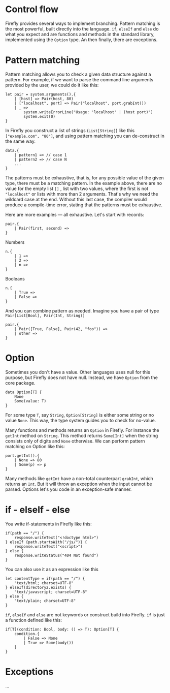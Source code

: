 # Control flow

Firefly provides several ways to implement branching. Pattern matching is the most powerful, built directly into the language. `if`, `elseIf` and `else` do what you expect and are functions and methods in the standard library, implemented using the `Option` type. An then finally, there are exceptions.

# Pattern matching

Pattern matching allows you to check a given data structure against a pattern. For example, if we want to parse the command line arguments provided by the user, we could do it like this:

```firefly
let pair = system.arguments().{
    | [host] => Pair(host, 80)
    | ["localhost", port] => Pair("localhost", port.grabInt())
    | _ => 
        system.writeErrorLine("Usage: 'localhost' | (host port)")
        system.exit(0)
}  
```

In Firefly you construct a list of strings (`List[String]`) like this `["example.com", "80"]`, and using pattern matching you can de-construct in the same way.

```firefly
data.{
    | pattern1 => // case 1
    | pattern2 => // case N
    ...
}
```

The patterns must be exhaustive, that is, for any possible value of the given type, there must be a matching pattern. In the example above, there are no value for the empty list `[]` , list with two values, where the first is not `"localhost"` or lists with more than 2 arguments. That's why we need the wildcard case at the end. Without this last case, the compiler would produce a compile-time error, stating that the patterns must be exhaustive.

Here are more examples — all exhaustive. Let's start with records:

```firefly
pair.{
    | Pair(first, second) => 
}
```

Numbers

```firefly
n.{
    | 1 => 
    | 2 => 
    | n => 
}
```

Booleans

```firefly
n.{
    | True => 
    | False => 
}
```

And you can combine pattern as needed. Imagine you have a pair of type `Pair[List[Bool], Pair(Int, String)]`


```firefly
pair.{
    | Pair([True, False], Pair(42, "foo")) => 
    | other => 
}
```


# Option

Sometimes you don't have a value. Other languages uses null for this purpose, but Firefly does not have null. Instead, we have `Option` from the core package.


```firefly
data Option[T] {
    None
    Some(value: T)
}
```

For some type `T`, say `String`, `Option[String]` is either some string or no value `None`. This way, the type system guides you to check for no-value.

Many functions and methods returns an `Option` in Firefly. For instance the `getInt` method on `String`. This method returns `Some[Int]` when the string consists only of digits and `None` otherwise. We can perform pattern matching on Option like this:

```firefly
port.getInt().{
    | None => 80
    | Some(p) => p
}
```

Many methods like `getInt` have a non-total counterpart `grabInt`, which returns an `Int`. But it will throw an exception when the input cannot be parsed. Options let's you code in an exception-safe manner.


# if - elseIf - else

You write if-statements in Firefly like this:

```firefly
if(path == "/") {
    response.writeText("<!doctype html>")
} elseIf {path.startsWith("/js/")} {
    response.writeText("<script>")
} else {
    response.writeStatus("404 Not found")
}
```

You can also use it as an expression like this


```firefly
let contentType = if(path == "/") {
    "text/html; charset=UTF-8"
} elseIf(directory2.exists) {
    "text/javascript; charset=UTF-8"
} else {
    "text/plain; charset=UTF-8"
}
```

`if`, `elseIf` and `else` are not keywords or construct build into Firefly. `if` is just a function defined like this: 


```firefly
if[T](condition: Bool, body: () => T): Option[T] {
    condition.{
        | False => None
        | True => Some(body())
    }
}
```

# Exceptions

...